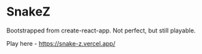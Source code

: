 # SnakeZ

Bootstrapped from create-react-app. Not perfect, but still playable.

Play here - https://snake-z.vercel.app/
